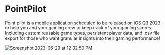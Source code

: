 # PointPilot

Point pilot is a mobile application scheduled to be released on iOS Q3 2023 to help you and your gaming crew to keep track of your gaming scores. Including custom reusable game types, persistent player data, and .csv file export for those who want granular insights into their gaming performance! 

![Screenshot 2023-06-29 at 12 32 50 PM](https://github.com/samhhenderson/point-pilot/assets/105068643/31832c25-5205-4b77-9c9e-4cba2781603f)
